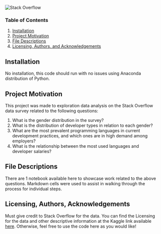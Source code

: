 
![Stack Overflow](https://i.stack.imgur.com/h9beB.png)


### Table of Contents

1. [Installation](#installation)
2. [Project Motivation](#motivation)
3. [File Descriptions](#files)
5. [Licensing, Authors, and Acknowledgements](#licensing)

## Installation <a name="installation"></a>

No installation, this code should run with no issues using Anaconda distribution of Python.

## Project Motivation<a name="motivation"></a>

This project was made to exploration data analysis on the Stack Overflow data survey related to the following questions:

1. What is the gender distribution in the survey?
2. What is the distribution of developer types in relation to each gender?
3. What are the most prevalent programming languages in current development practices, and which ones are in high demand among employers?
4. What is the relationship between the most used languages and developer salaries?

## File Descriptions <a name="files"></a>

There are 1 notebook available here to showcase work related to the above questions.  Markdown cells were used to assist in walking through the process for individual steps.  

## Licensing, Authors, Acknowledgements<a name="licensing"></a>

Must give credit to Stack Overflow for the data.  You can find the Licensing for the data and other descriptive information at the Kaggle link available [here](https://www.kaggle.com/stackoverflow/so-survey-2017/data).  Otherwise, feel free to use the code here as you would like! 
